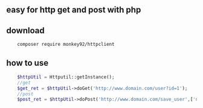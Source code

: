 ## easy for http get and post with php

## download 

```sh
	composer require monkey92/httpclient
```

## how to use

```php
	$httpUtil = Httputil::getInstance();
	//get
	$get_ret = $httpUtil->doGet('http://www.domain.com/user?id=1');
	//post
	$post_ret = $httpUtil->doPost('http://www.domain.com/save_user',['name'=>'Tom','age'=>100]);
	
```

